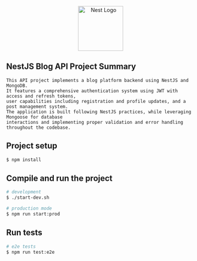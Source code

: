 <p align="center">
  <a href="http://nestjs.com/" target="blank"><img src="https://nestjs.com/img/logo-small.svg" width="120" alt="Nest Logo" /></a>
</p>

[circleci-image]: https://img.shields.io/circleci/build/github/nestjs/nest/master?token=abc123def456
[circleci-url]: https://circleci.com/gh/nestjs/nest

## NestJS Blog API Project Summary

    This API project implements a blog platform backend using NestJS and MongoDB.
    It features a comprehensive authentication system using JWT with access and refresh tokens,
    user capabilities including registration and profile updates, and a post management system.
    The application is built following NestJS practices, while leveraging Mongoose for database
    interactions and implementing proper validation and error handling throughout the codebase.


## Project setup

```bash
$ npm install
```

## Compile and run the project

```bash
# development
$ ./start-dev.sh

# production mode
$ npm run start:prod
```

## Run tests

```bash
# e2e tests
$ npm run test:e2e
```